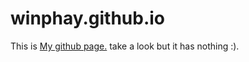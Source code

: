 # winphay.github.io
This is [My github page.](https://winphay.github.io/) take a look but it has nothing :).
